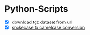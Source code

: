 # Python-Scripts

- [x] [download tgz dataset from url](https://github.com/lakshikaparihar/Python-Scripts/blob/7a87ef557a0fa44def4f8479752bb604de578fcb/url-dataset-tgz-download.py)
- [x] [snakecase to camelcase conversion](https://github.com/lakshikaparihar/Python-Scripts/blob/7a87ef557a0fa44def4f8479752bb604de578fcb/snakecase_to_camelcase.py)
